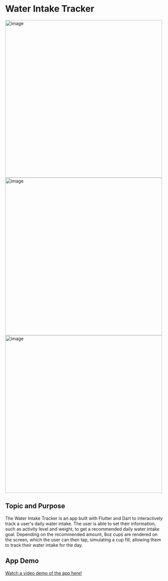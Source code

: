 Water Intake Tracker
===============
<img width="500" alt="image" src="https://github.com/lyengoian/Water-Intake-Tracker/assets/97694867/5635ead4-7a3f-44b9-8005-ee446861402b">
<img width="500" alt="image" src="https://github.com/lyengoian/Water-Intake-Tracker/assets/97694867/9012c9e1-476d-44c1-8e1a-d071abacb2c8">
<img width="500" alt="image" src="https://github.com/lyengoian/Water-Intake-Tracker/assets/97694867/c8091335-c269-42ca-b6fa-c4e8d9f485ad">


Topic and Purpose
-----------------

The Water Intake Tracker is an app built with Flutter and Dart to interactively track a user's daily water intake. The user is able to set their information, such as activity level and weight, to get a recommended daily water intake goal. Depending on the recommended amount, 8oz cups are rendered on the screen, which the user can then tap, simulating a cup fill, allowing them to track their water intake for the day.

App Demo
------------------
[Watch a video demo of the app here!](https://www.youtube.com/watch?v=3FzPrritoM8)
